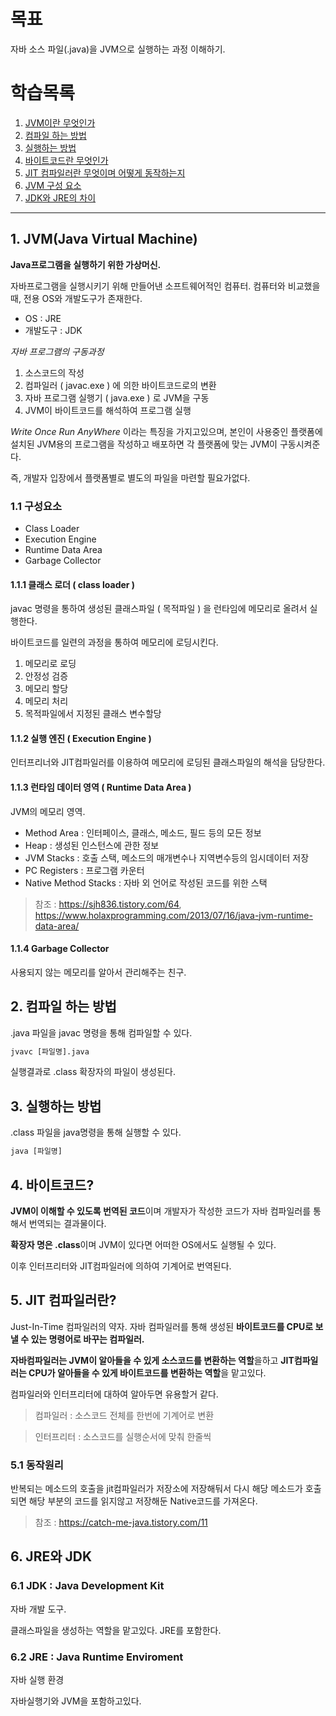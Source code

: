 # 목표
자바 소스 파일(.java)을 JVM으로 실행하는 과정 이해하기.

# 학습목록
1. [JVM이란 무엇인가](#jvm)
2. [컴파일 하는 방법](#howtocompile)
3. [실행하는 방법](#howtoexcute)
4. [바이트코드란 무엇인가](#bytecode)
5. [JIT 컴파일러란 무엇이며 어떻게 동작하는지](#jit)
6. [JVM 구성 요소](#component)
7. [JDK와 JRE의 차이](#jrejdk)





***
## <div id = "jvm"> 1. JVM(Java Virtual Machine) </div>

**Java프로그램을 실행하기 위한 가상머신.**

자바프로그램을 실행시키기 위해 만들어낸 소프트웨어적인 컴퓨터.
컴퓨터와 비교했을 때, 전용 OS와 개발도구가 존재한다.

- OS : JRE
- 개발도구 : JDK

*자바 프로그램의 구동과정*
1. 소스코드의 작성
2. 컴파일러 ( javac.exe ) 에 의한 바이트코드로의 변환
3. 자바 프로그램 실행기 ( java.exe ) 로 JVM을 구동
4. JVM이 바이트코드를 해석하여 프로그램 실행

*Write Once Run AnyWhere* 이라는 특징을 가지고있으며, 본인이 사용중인 플랫폼에 설치된 JVM용의 프로그램을 작성하고 배포하면 각 플랫폼에 맞는 JVM이 구동시켜준다.


즉, 개발자 입장에서 플랫폼별로 별도의 파일을 마련할 필요가없다.


### <div id = "component"> 1.1 구성요소 </div>
- Class Loader
- Execution Engine
- Runtime Data Area
- Garbage Collector

#### 1.1.1 클래스 로더 ( class loader )
javac 명령을 통하여 생성된 클래스파일 ( 목적파일 ) 을 런타임에 메모리로 올려서 실행한다.


바이트코드를 일련의 과정을 통하여 메모리에 로딩시킨다.
1. 메모리로 로딩
2. 안정성 검증
3. 메모리 할당
4. 메모리 처리
5. 목적파일에서 지정된 클래스 변수할당


#### 1.1.2 실행 엔진 ( Execution Engine )
인터프리너와 JIT컴파일러를 이용하여 메모리에 로딩된 클래스파일의 해석을 담당한다.

#### 1.1.3 런타임 데이터 영역 ( Runtime Data Area )
JVM의 메모리 영역.

- Method Area : 인터페이스, 클래스, 메소드, 필드 등의 모든 정보
- Heap : 생성된 인스턴스에 관한 정보
- JVM Stacks : 호출 스택, 메소드의 매개변수나 지역변수등의 임시데이터 저장
- PC Registers : 프로그램 카운터
- Native Method Stacks : 자바 외 언어로 작성된 코드를 위한 스택

> 참조 : https://sjh836.tistory.com/64, https://www.holaxprogramming.com/2013/07/16/java-jvm-runtime-data-area/


#### 1.1.4 Garbage Collector
사용되지 않는 메모리를 알아서 관리해주는 친구.






## <div id = "howtocompile"> 2. 컴파일 하는 방법 </div>
.java 파일을 javac 명령을 통해 컴파일할 수 있다.
~~~cmd
jvavc [파일명].java
~~~

실행결과로 .class 확장자의 파일이 생성된다.




## <div id = "howtoexcute"> 3. 실행하는 방법 </div>
.class 파일을 java명령을 통해 실행할 수 있다.
~~~cmd
java [파일명]
~~~






## <div id = "bytecode"> 4. 바이트코드? </div>

**JVM이 이해할 수 있도록 번역된 코드**이며 개발자가 작성한 코드가 자바 컴파일러를 통해서 번역되는 결과물이다.


**확장자 명은 .class**이며 JVM이 있다면 어떠한 OS에서도 실행될 수 있다.


이후 인터프리터와 JIT컴파일러에 의하여 기계어로 번역된다.






## <div id = "jit"> 5. JIT 컴파일러란? </div>
Just-In-Time 컴파일러의 약자.
자바 컴파일러를 통해 생성된 **바이트코드를 CPU로 보낼 수 있는 명령어로 바꾸는 컴파일러.**

**자바컴파일러는 JVM이 알아들을 수 있게 소스코드를 변환하는 역할**을하고 **JIT컴파일러는 CPU가 알아들을 수 있게 바이트코드를 변환하는 역할**을 맡고있다.


컴파일러와 인터프리터에 대하여 알아두면 유용할거 같다.
> 컴파일러 : 소스코드 전체를 한번에 기계어로 변환


> 인터프리터 : 소스코드를 실행순서에 맞춰 한줄씩 

### 5.1 동작원리
반복되는 메소드의 호출을 jit컴파일러가 저장소에 저장해둬서 다시 해당 메소드가 호출되면 해당 부분의 코드를 읽지않고 저장해둔 Native코드를 가져온다.

> 참조 : https://catch-me-java.tistory.com/11






## <div id = "jrejdk"> 6. JRE와 JDK </div>
### 6.1 JDK : Java Development Kit
자바 개발 도구.


클래스파일을 생성하는 역할을 맡고있다. JRE를 포함한다.
### 6.2 JRE : Java Runtime Enviroment
자바 실행 환경



자바실행기와 JVM을 포함하고있다.
